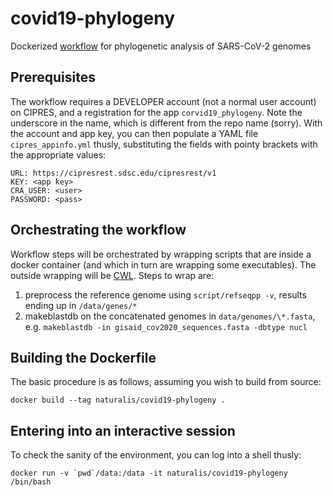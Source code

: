 # covid19-phylogeny
Dockerized [workflow](https://drive.google.com/file/d/1V1vR73uflUV383IgcHxkmu27TulWSu38/view?usp=sharing) 
for phylogenetic analysis of SARS-CoV-2 genomes

## Prerequisites
The workflow requires a DEVELOPER account (not a normal user account) on 
CIPRES, and a registration for the app `corvid19_phylogeny`. Note the underscore
in the name, which is different from the repo name (sorry). With the account
and app key, you can then populate a YAML file `cipres_appinfo.yml` thusly, 
substituting the fields with pointy brackets with the appropriate values:

```{yaml}
URL: https://cipresrest.sdsc.edu/cipresrest/v1
KEY: <app key>
CRA_USER: <user>
PASSWORD: <pass>
```

## Orchestrating the workflow
Workflow steps will be orchestrated by wrapping scripts that are inside a
docker container (and which in turn are wrapping some executables). The
outside wrapping will be [CWL](https://www.commonwl.org/user_guide/07-containers/index.html).
Steps to wrap are:

1. preprocess the reference genome using `script/refseqpp -v`, results ending up in `/data/genes/*`
2. makeblastdb on the concatenated genomes in `data/genomes/\*.fasta`, e.g. 
    `makeblastdb -in gisaid_cov2020_sequences.fasta -dbtype nucl`

## Building the Dockerfile
The basic procedure is as follows, assuming you wish to build from source:

    docker build --tag naturalis/covid19-phylogeny .

## Entering into an interactive session
To check the sanity of the environment, you can log into a shell thusly:

    docker run -v `pwd`/data:/data -it naturalis/covid19-phylogeny /bin/bash
